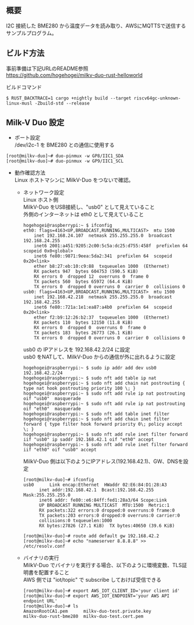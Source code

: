 ## 概要
  I2C 接続した BME280 から温度データを読み取り、AWSにMQTTSで送信するサンプルプログラム。  
  
## ビルド方法
  事前準備は下記URLのREADME参照  
  https://github.com/hogehogei/milkv-duo-rust-helloworld

  ビルドコマンド
  ```
  $ RUST_BACKTRACE=1 cargo +nightly build --target riscv64gc-unknown-linux-musl -Zbuild-std --release
  ```

## Milk-V Duo 設定
- ポート設定  
  /dev/i2c-1 を BME280 との通信に使用する  
```
[root@milkv-duo]~# duo-pinmux -w GP8/IIC1_SDA
[root@milkv-duo]~# duo-pinmux -w GP9/IIC1_SCL
```
- 動作確認方法  
  Linux ホストマシンに MilkV-Duo をつないで確認。
  - ネットワーク設定  
    Linux ホスト側  
    MilkV-Duo をUSB接続し、"usb0" として見えていること    
    外側のインターネットは eth0 として見えていること    
    ```
    hogehogei@raspberrypi:~ $ ifconfig
    eth0: flags=4163<UP,BROADCAST,RUNNING,MULTICAST>  mtu 1500
        inet 192.168.24.107  netmask 255.255.255.0  broadcast 192.168.24.255
        inet6 2001:a451:9205:2c00:5c5a:dc25:d755:458f  prefixlen 64  scopeid 0x0<global>
        inet6 fe80::9871:9eea:5da2:341  prefixlen 64  scopeid 0x20<link>
        ether b8:27:eb:10:c9:88  txqueuelen 1000  (Ethernet)
        RX packets 947  bytes 604753 (590.5 KiB)
        RX errors 0  dropped 12  overruns 0  frame 0
        TX packets 560  bytes 65972 (64.4 KiB)
        TX errors 0  dropped 0 overruns 0  carrier 0  collisions 0
    usb0: flags=4163<UP,BROADCAST,RUNNING,MULTICAST>  mtu 1500
        inet 192.168.42.218  netmask 255.255.255.0  broadcast 192.168.42.255
        inet6 fe80::721a:1e1:ea87:a4b0  prefixlen 64  scopeid 0x20<link>
        ether f2:b9:12:26:b2:37  txqueuelen 1000  (Ethernet)
        RX packets 110  bytes 12150 (11.8 KiB)
        RX errors 0  dropped 0  overruns 0  frame 0
        TX packets 183  bytes 26773 (26.1 KiB)
        TX errors 0  dropped 0 overruns 0  carrier 0  collisions 0
    ```
    
    usb0 の IPアドレスを 192.168.42.2/24 に設定    
    usb0 をNATして、MilkV-Duo からの通信が外に出れるように設定  
    ```
    hogehogei@raspberrypi:~ $ sudo ip addr add dev usb0 192.168.42.2/24
    hogehogei@raspberrypi:~ $ sudo nft add table ip nat
    hogehogei@raspberrypi:~ $ sudo nft add chain nat postrouting { type nat hook postrouting priority 100 \; }
    hogehogei@raspberrypi:~ $ sudo nft add rule ip nat postrouting oif "usb0"  masquerade
    hogehogei@raspberrypi:~ $ sudo nft add rule ip nat postrouting oif "eth0"  masquerade
    hogehogei@raspberrypi:~ $ sudo nft add table inet filter
    hogehogei@raspberrypi:~ $ sudo nft add chain inet filter forward { type filter hook forward priority 0\; policy accept \; }
    hogehogei@raspberrypi:~ $ sudo nft add rule inet filter forward iif "usb0" ip saddr 192.168.42.1 oif "eth0" accept
    hogehogei@raspberrypi:~ $ sudo nft add rule inet filter forward iif "eth0" oif "usb0" accept
    ```

    MilkV-Duo 側は以下のようにIPアドレス(192.168.42.1)、GW、DNSを設定  
    ```
    [root@milkv-duo]~# ifconfig
    usb0      Link encap:Ethernet  HWaddr 02:E6:84:D1:28:A3
          inet addr:192.168.42.1  Bcast:192.168.42.255  Mask:255.255.255.0
          inet6 addr: fe80::e6:84ff:fed1:28a3/64 Scope:Link
          UP BROADCAST RUNNING MULTICAST  MTU:1500  Metric:1
          RX packets:322 errors:0 dropped:0 overruns:0 frame:0
          TX packets:203 errors:0 dropped:0 overruns:0 carrier:0
          collisions:0 txqueuelen:1000
          RX bytes:27826 (27.1 KiB)  TX bytes:40650 (39.6 KiB)
    
    [root@milkv-duo]~# route add default gw 192.168.42.2
    [root@milkv-duo]~# echo "nameserver 8.8.8.8" >> /etc/resolv.conf
    ```
    
  - バイナリの実行  
    MilkV-Duo でバイナリを実行する場合、以下のように環境変数、TLS証明書を配置すること  
    AWS 側では "iot/topic" で subscribe しておけば受信できる  
    ```
    [root@milkv-duo]~# export AWS_IOT_CLIENT_ID='your client id'
    [root@milkv-duo]~# export AWS_IOT_ENDPOINT='your AWS API endpoint URL'
    [root@milkv-duo]~# ls
    AmazonRootCA1.pem      milkv-duo-test.private.key
    milkv-duo-rust-bme280  milkv-duo-test.cert.pem
    ```
